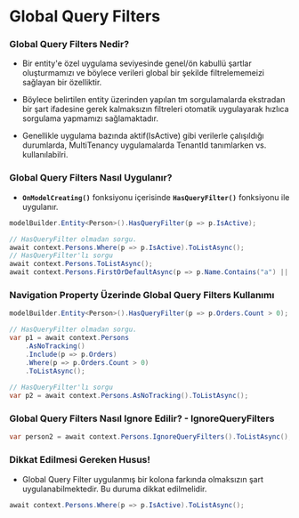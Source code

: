 ﻿# Global Query Filters

### Global Query Filters Nedir?
- Bir entity'e özel uygulama seviyesinde genel/ön kabullü şartlar oluşturmamızı ve böylece verileri global bir şekilde filtrelememeizi sağlayan bir özelliktir.

- Böylece belirtilen entity üzerinden yapılan tm sorgulamalarda ekstradan bir şart ifadesine gerek kalmaksızın filtreleri otomatik uygulayarak hızlıca sorgulama yapmamızı sağlamaktadır.

- Genellikle uygulama bazında aktif(IsActive) gibi verilerle çalışıldığı durumlarda,
MultiTenancy uygulamalarda TenantId tanımlarken vs. kullanılabilri.

### Global Query Filters Nasıl Uygulanır?
- **`OnModelCreating()`** fonksiyonu içerisinde **`HasQueryFilter()`** fonksiyonu ile uygulanır.
```csharp
modelBuilder.Entity<Person>().HasQueryFilter(p => p.IsActive);
```
```csharp
// HasQueryFilter olmadan sorgu.
await context.Persons.Where(p => p.IsActive).ToListAsync();
// HasQueryFilter'lı sorgu
await context.Persons.ToListAsync();
await context.Persons.FirstOrDefaultAsync(p => p.Name.Contains("a") || p.PersonId == 3);
```
### Navigation Property Üzerinde Global Query Filters Kullanımı
```csharp
modelBuilder.Entity<Person>().HasQueryFilter(p => p.Orders.Count > 0);
```
```csharp
// HasQueryFilter olmadan sorgu.
var p1 = await context.Persons
    .AsNoTracking()
    .Include(p => p.Orders)
    .Where(p => p.Orders.Count > 0)
    .ToListAsync();
    
// HasQueryFilter'lı sorgu
var p2 = await context.Persons.AsNoTracking().ToListAsync();
```
### Global Query Filters Nasıl Ignore Edilir? - IgnoreQueryFilters
```csharp
var person2 = await context.Persons.IgnoreQueryFilters().ToListAsync();
```

### Dikkat Edilmesi Gereken Husus!
- Global Query Filter uygulanmış bir kolona farkında olmaksızın şart uygulanabilmektedir. Bu duruma dikkat edilmelidir.
```csharp
await context.Persons.Where(p => p.IsActive).ToListAsync();
```

